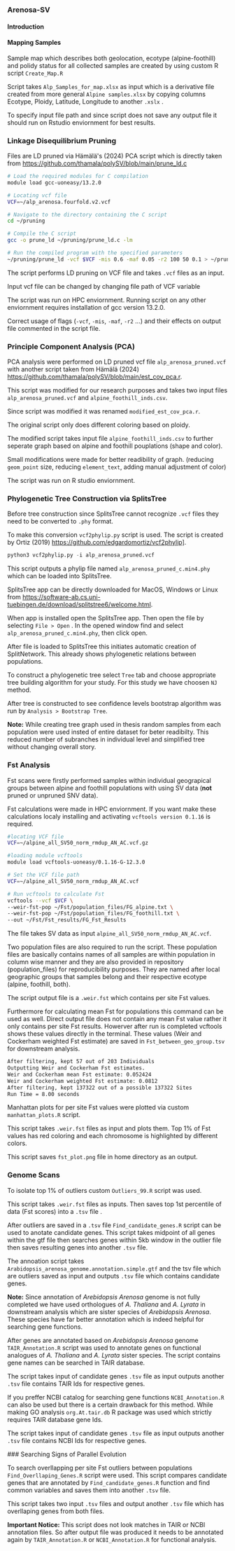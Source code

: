 ### Arenosa-SV
#### Introduction





#### Mapping Samples

Sample map which describes both geolocation, ecotype (alpine-foothill) and polidy status for all collected samples are created by using custom R script `Create_Map.R`

Script takes `Alp_Samples_for_map.xlsx` as input which is a derivative file created from more general `Alpine samples.xlsx` by copying columns Ecotype, Ploidy, Latitude, Longitude to another `.xslx` .

To specify input file path and since script does not save any output file it should run on Rstudio enviornment for best results.

### Linkage Disequilibrium Pruning

Files are LD pruned via Hämälä's (2024) PCA script which is directly taken from https://github.com/thamala/polySV/blob/main/prune_ld.c

```Bash
# Load the required modules for C compilation
module load gcc-uoneasy/13.2.0

# Locating vcf file
VCF=~/alp_arenosa.fourfold.v2.vcf

# Navigate to the directory containing the C script
cd ~/pruning

# Compile the C script
gcc -o prune_ld ~/pruning/prune_ld.c -lm

# Run the compiled program with the specified parameters
~/pruning/prune_ld -vcf $VCF -mis 0.6 -maf 0.05 -r2 100 50 0.1 > ~/pruning/alp_arenosa_pruned.vcf
```
The script performs LD pruning on VCF file and takes `.vcf` files as an input.

Input vcf file can be changed by changing file path of VCF variable 

The script was run on HPC enviornment. Running script on any other enviornment requires installation of gcc version 13.2.0. 

Correct usage of flags (`-vcf`, `-mis`, `-maf`, `-r2` ...) and their effects on output file commented in the script file.

### Principle Component Analysis (PCA)

PCA analysis were performed on LD pruned vcf file `alp_arenosa_pruned.vcf` with another script taken from Hämälä (2024) https://github.com/thamala/polySV/blob/main/est_cov_pca.r.

This script was modified for our research purposes and takes two input files `alp_arenosa_pruned.vcf` and `alpine_foothill_inds.csv`.

Since script was modified it was renamed `modified_est_cov_pca.r`.

The original script only does different coloring based on ploidy.

The modified script takes input file `alpine_foothill_inds.csv` to further seperate graph based on alpine and foothill pouplations (shape and color).

Small modifications were made for better readibility of graph. (reducing `geom_point` size, reducing `element_text`, adding manual adjustment of color)

The script was run on R studio enviornment.

### Phylogenetic Tree Construction via SplitsTree

Before tree construction since SplitsTree cannot recognize `.vcf` files they need to be converted to `.phy` format.

To make this conversion `vcf2phylip.py` script is used. The script is created by Ortiz (2019) https://github.com/edgardomortiz/vcf2phylip].

```Python
python3 vcf2phylip.py -i alp_arenosa_pruned.vcf
```
This script outputs a phylip file named `alp_arenosa_pruned_c.min4.phy` which can be loaded into SplitsTree.

SplitsTree app can be directly downloaded for MacOS, Windows or Linux from https://software-ab.cs.uni-tuebingen.de/download/splitstree6/welcome.html. 

When app is installed open the SplitsTree app. Then open the file by selecting `File > Open` . In the opened window find and select `alp_arenosa_pruned_c.min4.phy`, then click open.

After file is loaded to SplitsTree this initiates automatic creation of SplitNetwork. This already shows phylogenetic relations between populations.

To construct a phylogenetic tree select `Tree` tab and choose appropriate tree building algorithm for your study. For this study we have choosen `NJ` method.

After tree is constructed to see confidence levels bootstrap algorithm was run by `Analysis > Bootstrap Tree`.

**Note:** While creating tree graph used in thesis random samples from each population were used insted of entire dataset for beter readibilty. This reduced number of subranches in individual level and simplified tree without changing overall story.

### Fst Analysis

Fst scans were firstly performed samples within individual geograpical groups between alpine and foothill populations with using SV data (**not** pruned or unpruned 
SNV data).

Fst calculations were made in HPC enviornment. If you want make these calculations localy installing and activating `vcftools version 0.1.16` is required.
```bash
#locating VCF file
VCF=~/alpine_all_SV50_norm_rmdup_AN_AC.vcf.gz

#loading module vcftools
module load vcftools-uoneasy/0.1.16-G-12.3.0

# Set the VCF file path
VCF=~/alpine_all_SV50_norm_rmdup_AN_AC.vcf

# Run vcftools to calculate Fst
vcftools --vcf $VCF \
--weir-fst-pop ~/Fst/population_files/FG_alpine.txt \
--weir-fst-pop ~/Fst/population_files/FG_foothill.txt \
--out ~/Fst/Fst_results/FG_Fst_Results
```
The file takes SV data as input `alpine_all_SV50_norm_rmdup_AN_AC.vcf`.

Two population files are also required to run the script. These population files are basically contains names of all samples are within population in column wise manner and they are also provided in repository (population_files) for reproducibility purposes. They are named after local geographic groups that samples belong and their respective ecotype (alpine, foothill, both).

The script output file is a `.weir.fst` which contains per site Fst values.

Furthermore for calculating mean Fst for populations this command can be used as well. Direct output file does not contain any mean Fst value rather it only contains per site Fst results. Howerver after run is completed vcftools shows these values directly in the terminal. These values (Weir and Cockerham weighted Fst estimate) are saved in `Fst_between_geo_group.tsv` for downstream analysis.
```bash
After filtering, kept 57 out of 203 Individuals
Outputting Weir and Cockerham Fst estimates.
Weir and Cockerham mean Fst estimate: 0.052424
Weir and Cockerham weighted Fst estimate: 0.0812
After filtering, kept 137322 out of a possible 137322 Sites
Run Time = 8.00 seconds
```
Manhattan plots for per site Fst values were plotted via custom `manhattan_plots.R` script. 

This script takes `.weir.fst` files as input and plots them. Top 1% of Fst values has red coloring and each chromosome is highlighted by different colors.

This script saves `fst_plot.png` file in home directory as an output.

### Genome Scans

To isolate top 1% of outliers custom `Outliers_99.R` script was used.

This script takes `.weir.fst` files as inputs. Then saves top 1st percentile of data (Fst scores) into a `.tsv` file .

After outliers are saved in a `.tsv` file `Find_candidate_genes.R` script can be used to anotate candidate genes. This script takes midpoint of all genes within the gtf file then searches genes within 5kb window in the outlier file then saves resulting genes into another `.tsv` file. 

The annoation script takes `Arabidopsis_arenosa_genome.annotation.simple.gtf` and the tsv file which are outliers saved as input and outputs `.tsv` file which contains candidate genes.

**Note:** Since annotation of *Arebidopsis Arenosa* genome is not fully completed we have used orthologues of *A. Thaliana* and *A. Lyrata* in downstream analysis which are sister species of *Arebidopsis Arenosa*. These species have far better annotation which is indeed helpful for searching gene functions.

After genes are annotated based on *Arebidopsis Arenosa* genome `TAIR_Annotation.R` script was used to annotate genes on functional analogues of *A. Thaliana* and *A. Lyrata* sister species. The script contains gene names can be searched in TAIR database.

The script takes input of candidate genes `.tsv` file as input outputs another `.tsv` file contains TAIR Ids for respective genes. 

If you preffer NCBI catalog for searching gene functions `NCBI_Annotation.R` can also be used but there is a certain drawback for this method. While making GO analysis `org.At.tair.db` R package was used which strictly requires TAIR database gene Ids.

The script takes input of candidate genes `.tsv` file as input outputs another `.tsv` file contains NCBI Ids for respective genes. 

### Searching Signs of Parallel Evolution 

To search overllapping per site Fst outliers between populations `Find_Overllaping_Genes.R` script were used. This script compares candidate genes that are annotated by `Find_candidate_genes.R` function and find common variables and saves them into another `.tsv` file. 

This script takes two input `.tsv` files and output another `.tsv` file which has overllaping genes from both files.

**Important Notice:** This script does not look matches in TAIR or NCBI annotation files. So after output file was produced it needs to be annotated again by `TAIR_Annotation.R` or `NCBI_Annotation.R` for functional analysis.



















 
